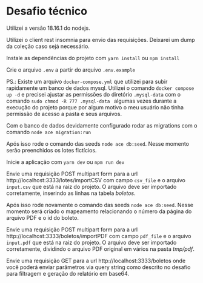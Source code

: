 # Desafio técnico

Utilizei a versão 18.16.1 do nodejs.

Utilizei o client rest insomnia para envio das requisições. Deixarei um dump da coleção caso sejá necessário.

Instale as dependências do projeto com ```yarn install``` ou ```npm install```

Crie o arquivo ```.env``` a partir do arquivo ```.env.example```

PS.: Existe um arquivo ```docker-compose.yml``` que utilizei para subir rapidamente um banco de dados mysql. Utilizei o comando ```docker compose up -d``` e precisei ajustar as permissões do diretório ```.mysql-data``` com o comando ```sudo chmod -R 777 .mysql-data ``` algumas vezes durante a execução do projeto porque por algum motivo o meu usuário não tinha permissão de acesso a pasta e seus arquivos.

Com o banco de dados devidamente configurado rodar as migrations com o comando ```node ace migration:run```

Após isso rode o comando das seeds ```node ace db:seed```. Nesse momento serão preenchidos os lotes fictícios.

Inicie a aplicação com ```yarn dev``` ou ```npm run dev```

Envie uma requisição POST multipart form para a url http://localhost:3333/lotes/importCSV com campo ```csv_file``` e o arquivo ```input.csv``` que está na raiz do projeto. O arquivo deve ser importado corretamente, inserindo as linhas na tabela _boletos_.

Após isso rode novamente o comando das seeds ```node ace db:seed```. Nesse momento será criado o mapeamento relacionando o número da página do arquivo PDF e o id do boleto.

Envie uma requisição POST multipart form para a url http://localhost:3333/boletos/importPDF com campo ```pdf_file``` e o arquivo ```input.pdf``` que está na raiz do projeto. O arquivo deve ser importado corretamente, dividindo o arquivo PDF original em vários na pasta _tmp/pdf_.

Envie uma requisição GET para a url http://localhost:3333/boletos onde você poderá enviar parâmetros via query string como descrito no desafio para filtragem e geração do relatório em base64.

